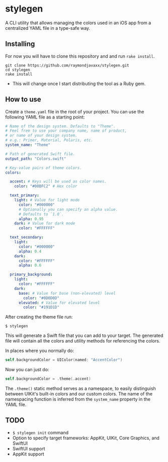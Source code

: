 # stylegen

A CLI utility that allows managing the colors used in an iOS app from a centralized YAML file in a type-safe way.

## Installing

For now you will have to clone this repository and and run `rake install`.

```shell
git clone https://github.com/raymondjavaxx/stylegen.git
cd stylegen
rake install
```

* This will change once I start distributing the tool as a Ruby gem.

## How to use

Create a `theme.yaml` file in the root of your project. You can use the following YAML file as a starting point:

```yaml
# Name of the design system. Defaults to "Theme".
# Feel free to use your company name, name of product,
# or name of your design system.
# e.g.: Primer, Material, Polaris, etc.
system_name: "Theme"

# Path of generated Swift file.
output_path: "Colors.swift"

# Key-value pairs of theme colors.
colors:

  accent: # Keys will be used as color names.
    color: "#00BFC2" # Hex color

  text_primary:
    light: # Value for light mode
      color: "#000000"
      # Optionally you can specify an alpha value.
      # Defaults to `1.0`.
      alpha: 0.95
    dark: # Value for dark mode
      color: "#FFFFFF"

  text_secondary:
    light:
      color: "#000000"
      alpha: 0.4
    dark:
      color: "#FFFFFF"
      alpha: 0.6

  primary_background:
    light:
      color: "#FFFFFF"
    dark:
      base: # Value for base (non-elevated) level
        color: "#0D0D0D"
      elevated: # Value for elevated level
        color: "#191D1D"
```

After creating the theme file run:

```shell
$ stylegen
```

This will generate a Swift file that you can add to your target. The generated file will contain all the colors and utility methods for referencing the colors.

In places where you normally do:

```swift
self.backgroundColor = UIColor(named: "AccentColor")
```

Now you can just do:

```swift
self.backgroundColor = .theme(.accent)
```

The `.theme()` static method serves as a namespace, to easily distinguish between UIKit's built-in colors and our custom colors. The name of the namespacing function is inferred from the `system_name` property in the YAML file.

## TODO

* `$ stylegen init` command
* Option to specify target frameworks: AppKit, UIKit, Core Graphics, and SwiftUI
* SwiftUI support
* AppKit support
